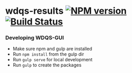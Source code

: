 # wdqs-results [![NPM version][npm-image]][npm-url] [![Build Status][travis-image]][travis-url] 

[npm-url]: https://npmjs.org/package/wdqs-results
[npm-image]: http://img.shields.io/npm/v/wdqs-results.svg
[travis-url]: https://travis-ci.org/christopher-johnson/wdqs-results
[travis-image]: http://img.shields.io/travis/christopher-johnson/wdqs-results.svg

### Developing WDQS-GUI

* Make sure npm and gulp are installed
* Run `npm install` from the gulp dir
* Run `gulp serve` for local development
* Run `gulp` to create the packages